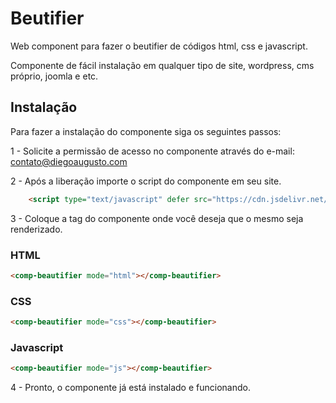 
# Beutifier

Web component para fazer o beutifier de códigos html, css e javascript.

Componente de fácil instalação em qualquer tipo de site, wordpress, cms próprio, joomla e etc.





## Instalação

Para fazer a instalação do componente siga os seguintes passos:

1 - Solicite a permissão de acesso no componente através do e-mail: contato@diegoaugusto.com

2 - Após a liberação importe o script do componente em seu site. 

```html
    <script type="text/javascript" defer src="https://cdn.jsdelivr.net/gh/vulgodizz/web-components/v1/beautifier/script.min.js"></script>
```
    
3 - Coloque a tag do componente onde você deseja que o mesmo seja renderizado.

### HTML
```html
<comp-beautifier mode="html"></comp-beautifier>
```

### CSS
```html
<comp-beautifier mode="css"></comp-beautifier>
```

###  Javascript
```html
<comp-beautifier mode="js"></comp-beautifier>
```

4 - Pronto, o componente já está instalado e funcionando.